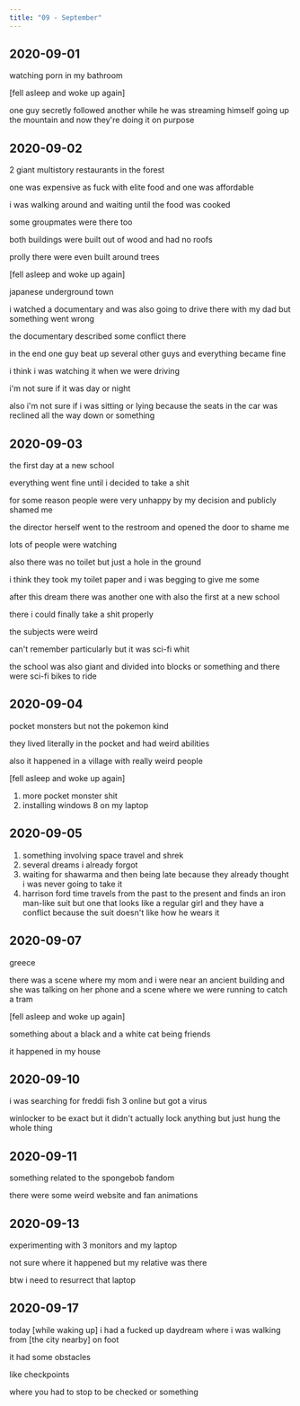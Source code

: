 ```yaml
---
title: "09 - September"
---
```


## 2020-09-01

watching porn in my bathroom

[fell asleep and woke up again]

one guy secretly followed another while he was streaming himself going
up the mountain and now they're doing it on purpose

## 2020-09-02

2 giant multistory restaurants in the forest

one was expensive as fuck with elite food and one was affordable

i was walking around and waiting until the food was cooked

some groupmates were there too

both buildings were built out of wood and had no roofs

prolly there were even built around trees

[fell asleep and woke up again]

japanese underground town

i watched a documentary and was also going to drive there with my dad
but something went wrong

the documentary described some conflict there

in the end one guy beat up several other guys and everything became
fine

i think i was watching it when we were driving

i'm not sure if it was day or night

also i'm not sure if i was sitting or lying because the seats in the
car was reclined all the way down or something

## 2020-09-03

the first day at a new school

everything went fine until i decided to take a shit

for some reason people were very unhappy by my decision and publicly
shamed me

the director herself went to the restroom and opened the door to shame
me

lots of people were watching

also there was no toilet but just a hole in the ground

i think they took my toilet paper and i was begging to give me some

after this dream there was another one with also the first at a new
school

there i could finally take a shit properly

the subjects were weird

can't remember particularly but it was sci-fi whit

the school was also giant and divided into blocks or something and
there were sci-fi bikes to ride

## 2020-09-04

pocket monsters but not the pokemon kind

they lived literally in the pocket and had weird abilities

also it happened in a village with really weird people

[fell asleep and woke up again]

1. more pocket monster shit
2. installing windows 8 on my laptop

## 2020-09-05

1. something involving space travel and shrek
2. several dreams i already forgot
3. waiting for shawarma and then being late because they already
   thought i was never going to take it
4. harrison ford time travels from the past to the present and finds
   an iron man-like suit but one that looks like a regular girl and
   they have a conflict because the suit doesn't like how he wears it

## 2020-09-07

greece

there was a scene where my mom and i were near an ancient building and
she was talking on her phone and a scene where we were running to
catch a tram

[fell asleep and woke up again]

something about a black and a white cat being friends

it happened in my house

## 2020-09-10

i was searching for freddi fish 3 online but got a virus

winlocker to be exact but it didn't actually lock anything but just
hung the whole thing

## 2020-09-11

something related to the spongebob fandom

there were some weird website and fan animations

## 2020-09-13

experimenting with 3 monitors and my laptop

not sure where it happened but my relative was there

btw i need to resurrect that laptop

## 2020-09-17

today [while waking up] i had a fucked up daydream where i was walking
from [the city nearby] on foot

it had some obstacles

like checkpoints

where you had to stop to be checked or something

